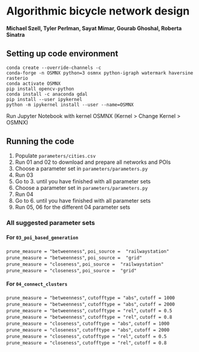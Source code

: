# Algorithmic bicycle network design
#### Michael Szell, Tyler Perlman, Sayat Mimar, Gourab Ghoshal, Roberta Sinatra

## Setting up code environment
```
conda create --override-channels -c   
conda-forge -n OSMNX python=3 osmnx python-igraph watermark haversine rasterio
conda activate OSMNX
pip install opencv-python
conda install -c anaconda gdal
pip install --user ipykernel
python -m ipykernel install --user --name=OSMNX
```
Run Jupyter Notebook with kernel OSMNX (Kernel > Change Kernel > OSMNX)

## Running the code
1. Populate `parameters/cities.csv` 
2. Run 01 and 02 to download and prepare all networks and POIs  
3. Choose a parameter set in `parameters/parameters.py`  
4. Run 03
5. Go to 3. until you have finished with all parameter sets
6. Choose a parameter set in `parameters/parameters.py`  
7. Run 04
8. Go to 6. until you have finished with all parameter sets  
6. Run 05, 06 for the different 04 parameter sets  

### All suggested parameter sets 
#### For `03_poi_based_generation`
`prune_measure = "betweenness"`, `poi_source =  "railwaystation"`  
`prune_measure = "betweenness"`, `poi_source =  "grid"`  
`prune_measure = "closeness"`, `poi_source =  "railwaystation"`  
`prune_measure = "closeness"`, `poi_source =  "grid"`  

#### For `04_connect_clusters`
`prune_measure = "betweenness"`, `cutofftype = "abs"`, `cutoff = 1000`  
`prune_measure = "betweenness"`, `cutofftype = "abs"`, `cutoff = 2000`  
`prune_measure = "betweenness"`, `cutofftype = "rel"`, `cutoff = 0.5`  
`prune_measure = "betweenness"`, `cutofftype = "rel"`, `cutoff = 0.8`  
`prune_measure = "closeness"`, `cutofftype = "abs"`, `cutoff = 1000`  
`prune_measure = "closeness"`, `cutofftype = "abs"`, `cutoff = 2000`  
`prune_measure = "closeness"`, `cutofftype = "rel"`, `cutoff = 0.5`  
`prune_measure = "closeness"`, `cutofftype = "rel"`, `cutoff = 0.8`  